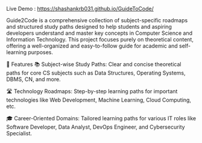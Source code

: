 Live Demo : https://shashankrb031.github.io/GuideToCode/



Guide2Code is a comprehensive collection of subject-specific roadmaps and structured study paths designed to help students and aspiring developers understand and master key concepts in Computer Science and Information Technology. This project focuses purely on theoretical content, offering a well-organized and easy-to-follow guide for academic and self-learning purposes.

🚀 Features
📚 Subject-wise Study Paths: Clear and concise theoretical paths for core CS subjects such as Data Structures, Operating Systems, DBMS, CN, and more.

🛣️ Technology Roadmaps: Step-by-step learning paths for important technologies like Web Development, Machine Learning, Cloud Computing, etc.

🎓 Career-Oriented Domains: Tailored learning paths for various IT roles like Software Developer, Data Analyst, DevOps Engineer, and Cybersecurity Specialist.

